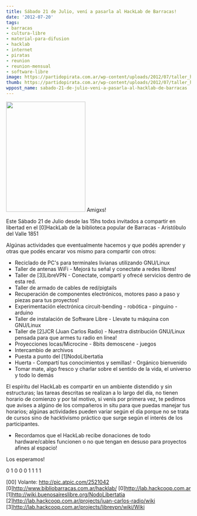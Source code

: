 ```yaml
---
title: Sábado 21 de Julio, vení a pasarla al HackLab de Barracas!
date: '2012-07-20'
tags:
- barracas
- cultura-libre
- material-para-difusion
- hacklab
- internet
- piratas
- reunion
- reunion-mensual
- software-libre
image: https://partidopirata.com.ar/wp-content/uploads/2012/07/taller_hacklab1.png
thumb: https://partidopirata.com.ar/wp-content/uploads/2012/07/taller_hacklab1-150x150.png
wppost_name: sabado-21-de-julio-veni-a-pasarla-al-hacklab-de-barracas
---
```


<a href="https://partidopirata.com.ar/wp-content/uploads/2012/07/taller_hacklab1.png"><img src="https://partidopirata.com.ar/wp-content/uploads/2012/07/taller_hacklab1-216x300.png" alt="" title="taller_hacklab1" width="216" height="300" class="alignleft size-medium wp-image-5440" /></a>
Amigxs!

Este Sábado 21 de Julio desde las 15hs todxs invitados a compartir
en libertad en el [0]HackLab de la biblioteca popular de Barracas -
Aristóbulo del Valle 1851

Algúnas actividades que eventualmente hacemos y que podés aprender y
otras que podés encarar vos mismo para compartir con otros:

* Reciclado de PC's para terminales livianas utilizando GNU/Linux
* Taller de antenas WiFi - Mejorá tu señal y conectate a redes libres!
* Taller de [3]LibreVPN - Conectate, compartí y ofrecé servicios
dentro de esta red.
* Taller de armado de cables de red/pigtails
* Recuperación de componentes electrónicos, motores paso a paso y
piezas para tus proyectos!
* Experimentación electrónica circuit-bending - robótica - pinguino - arduino
* Taller de instalación de Software Libre - Llevate tu máquina con GNU/Linux
* Taller de [2]JCR (Juan Carlos Radio) - Nuestra distribución
GNU/Linux pensada para que armes tu radio en línea!
* Proyecciones locas/Microcine - 8bits demoscene - juegos
* Intercambio de archivos
* Puesta a punto del [1]NodoLibertatia
* Huerta - Compartí tus conocimientos y semillas! - Orgánico bienvenido
* Tomar mate, algo fresco y charlar sobre el sentido de la vida, el
universo y todo lo demás

El espíritu del HackLab es compartir en un ambiente distendido y sin
estructuras; las tareas descritas se realizan a lo largo del día, no
tienen horario de comienzo y por tal motivo, si venís por primera vez,
te pedimos que avises a algúno de los compañeros in situ para que
puedas manejar tus horarios; algúnas actividades pueden variar según
el día porque no se trata de cursos sino de hacktivismo práctico que
surge según el interés de los participantes.

* Recordamos que el HackLab recibe donaciones de todo hardware/cables
funcionen o no que tengan en desuso para proyectos afines al espacio!

Los esperamos!

0 1 0
0 0 1
1 1 1

[00] Volante: http://pic.atpic.com/2521042
[0]http://www.bibliobarracas.com.ar/hacklab/
[0]http://lab.hackcoop.com.ar
[1]http://wiki.buenosaireslibre.org/NodoLibertatia
[2]http://lab.hackcoop.com.ar/projects/juan-carlos-radio/wiki
[3]http://lab.hackcoop.com.ar/projects/librevpn/wiki/Wiki

